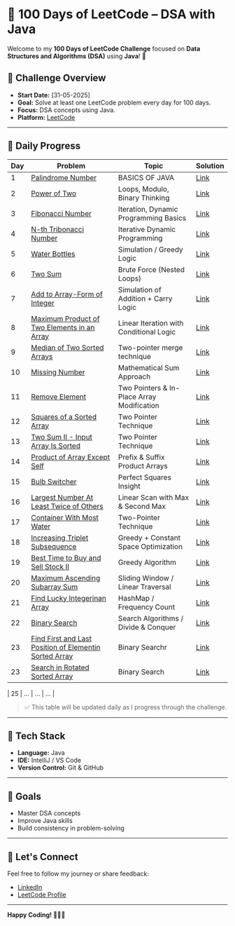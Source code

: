 # 💯 100 Days of LeetCode – DSA with Java

Welcome to my **100 Days of LeetCode Challenge** focused on **Data Structures and Algorithms (DSA)** using **Java**! 🚀

## 📅 Challenge Overview

- **Start Date:** [31-05-2025]
- **Goal:** Solve at least one LeetCode problem every day for 100 days.
- **Focus:** DSA concepts using Java.
- **Platform:** [LeetCode](https://leetcode.com)

---

## 📘 Daily Progress

| Day | Problem | Topic | Solution |
|-----|---------|-------|----------|
| 1   | [Palindrome Number](https://leetcode.com/problems/palindrome-number/) | BASICS OF JAVA | [Link](https://github.com/LipunRout/LeetCode/blob/main/Palindrome.java) |
| 2   | [Power of Two](https://leetcode.com/problems/power-of-two/description/?envType=problem-list-v2&envId=nxoay8y6) | Loops, Modulo, Binary Thinking | [Link](https://github.com/LipunRout/LeetCode/blob/main/PowerofTwo.java) |
| 3   | [Fibonacci Number](https://leetcode.com/problems/fibonacci-number/description/?envType=problem-list-v2&envId=nxoay8y6) | Iteration, Dynamic Programming Basics | [Link](https://github.com/LipunRout/LeetCode/blob/main/FibonacciNumber.java) |
| 4   | [N-th Tribonacci Number](https://leetcode.com/problems/n-th-tribonacci-number/description/?envType=problem-list-v2&envId=nxoay8y6) | Iterative Dynamic Programming | [Link](https://github.com/LipunRout/LeetCode/blob/main/N-thTribonacciNumber.java) |
| 5   | [Water Bottles](https://leetcode.com/problems/water-bottles/description/) | Simulation / Greedy Logic | [Link](https://github.com/LipunRout/LeetCode/blob/main/Waterbottles.java) |
| 6   | [Two Sum](https://leetcode.com/problems/two-sum/description/?envType=problem-list-v2&envId=nxoay8y6) | Brute Force (Nested Loops) | [Link](https://github.com/LipunRout/LeetCode/blob/main/TwoSum.java) |
| 7   | [Add to Array-Form of Integer](https://leetcode.com/problems/add-to-array-form-of-integer/description/) | Simulation of Addition + Carry Logic | [Link](https://github.com/LipunRout/LeetCode/blob/main/AddtoArray-FormofInteger.java) |
| 8   | [Maximum Product of Two Elements in an Array](https://leetcode.com/problems/maximum-product-of-two-elements-in-an-array/description/) | Linear Iteration with Conditional Logic | [Link](https://github.com/LipunRout/LeetCode/blob/main/MaximumProductofTwoElementsinanArray.java) |
| 9   | [Median of Two Sorted Arrays](https://leetcode.com/problems/median-of-two-sorted-arrays/description/?envType=problem-list-v2&envId=nxoay8y6) | Two-pointer merge technique | [Link](https://github.com/LipunRout/LeetCode/blob/main/MedianofTwoSortedArrays.java) |
| 10   | [Missing Number](https://leetcode.com/problems/missing-number/description/) | Mathematical Sum Approach | [Link](https://github.com/LipunRout/LeetCode/blob/main/MissingNumber.java) |
| 11   | [Remove Element](https://leetcode.com/problems/remove-element/description/) | Two Pointers & In-Place Array Modification | [Link](https://github.com/LipunRout/LeetCode/blob/main/RemoveElement.java) |
| 12   | [Squares of a Sorted Array](https://leetcode.com/problems/squares-of-a-sorted-array/description/) | Two Pointer Technique | [Link](https://github.com/LipunRout/LeetCode/blob/main/SquaresofaSortedArray.java) |
| 13   | [Two Sum II - Input Array Is Sorted](https://leetcode.com/problems/two-sum-ii-input-array-is-sorted/description/) | Two Pointer Technique | [Link](https://github.com/LipunRout/LeetCode/blob/main/TwoSumInputArrayIsSorted.java) |
| 14   | [Product of Array Except Self](https://leetcode.com/problems/product-of-array-except-self/description/?envType=problem-list-v2&envId=nxoay8y6) |  Prefix & Suffix Product Arrays | [Link](https://github.com/LipunRout/LeetCode/blob/main/Day_14_ProductofArrayExceptSelf.java) |
| 15   | [Bulb Switcher](https://leetcode.com/problems/bulb-switcher/?envType=problem-list-v2&envId=nxoay8y6) | Perfect Squares Insight | [Link](https://github.com/LipunRout/LeetCode/blob/main/Day_15_Bulb_Switcher.java) |
| 16   | [Largest Number At Least Twice of Others](https://leetcode.com/problems/largest-number-at-least-twice-of-others/?envType=problem-list-v2&envId=nxoay8y6) | Linear Scan with Max & Second Max | [Link](https://github.com/LipunRout/LeetCode/blob/main/Day16_LargestNumberAtLeastTwiceofOthers.java) |
| 17   | [Container With Most Water](https://leetcode.com/problems/container-with-most-water/description/?envType=problem-list-v2&envId=nxoay8y6) | Two-Pointer Technique | [Link](https://github.com/LipunRout/LeetCode/blob/main/ContainerWithMostWater.java) |
| 18   | [Increasing Triplet Subsequence](https://leetcode.com/problems/increasing-triplet-subsequence/description/?envType=problem-list-v2&envId=nxoay8y6) | Greedy + Constant Space Optimization | [Link](https://github.com/LipunRout/LeetCode/blob/main/IncreasingTripletSubsequencer.java) |
| 19   | [Best Time to Buy and Sell Stock II](https://leetcode.com/problems/best-time-to-buy-and-sell-stock-ii/description/?envType=problem-list-v2&envId=nxoay8y6) |  Greedy Algorithm | [Link](https://github.com/LipunRout/LeetCode/blob/main/BestTimetoBuyandSellStock.java) |
| 20   | [Maximum Ascending Subarray Sum](https://leetcode.com/problems/maximum-ascending-subarray-sum/?envType=problem-list-v2&envId=nxoay8y6) |  Sliding Window / Linear Traversal | [Link](https://github.com/LipunRout/LeetCode/blob/main/MaximumAscendingSubarraySum.java) |
| 21   | [Find Lucky Integerinan Array](https://leetcode.com/problems/find-lucky-integer-in-an-array/?envType=problem-list-v2&envId=nxoay8y6) |  HashMap / Frequency Count | [Link](https://github.com/LipunRout/LeetCode/blob/main/FindLuckyIntegerinanArray.java) |
| 22   | [Binary Search](https://leetcode.com/problems/binary-search/description/?envType=problem-list-v2&envId=nxoay8y6) |  Search Algorithms / Divide & Conquer | [Link](https://github.com/LipunRout/LeetCode/blob/main/BinarySearch.java) |
| 23   | [Find First and Last Position of Elementin Sorted Array](https://leetcode.com/problems/find-first-and-last-position-of-element-in-sorted-array/?envType=problem-list-v2&envId=nxoay8y6) |   Binary Searchr | [Link](https://github.com/LipunRout/LeetCode/blob/main/FindFirstandLastPositionofElementinSortedArray.java) |
| 23   | [Search in Rotated Sorted Array](https://leetcode.com/problems/search-in-rotated-sorted-array/?envType=problem-list-v2&envId=nxoay8y6) |   Binary Search | [Link](https://github.com/LipunRout/LeetCode/blob/main/SearchinRotatedSortedArray.java) |




| 25   | ...     | ...   | ...      |
> ✅ This table will be updated daily as I progress through the challenge.

---

## 🧰 Tech Stack

- **Language:** Java
- **IDE:** IntelliJ / VS Code
- **Version Control:** Git & GitHub

---

## 📌 Goals

- Master DSA concepts
- Improve Java skills
- Build consistency in problem-solving

---

## 🤝 Let's Connect

Feel free to follow my journey or share feedback:

- [LinkedIn](https://www.linkedin.com/in/lipun-rout-a564b6285/)
- [LeetCode Profile](https://leetcode.com/u/lipunrout07/)


---

**Happy Coding! 👨‍💻🔥**

